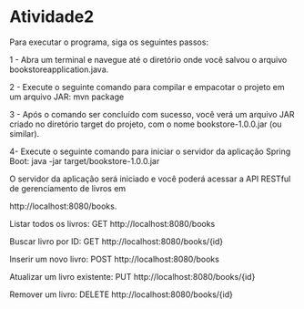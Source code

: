 # Atividade2

Para executar o programa, siga os seguintes passos:

1 - Abra um terminal e navegue até o diretório onde você salvou o arquivo bookstoreapplication.java.

2 - Execute o seguinte comando para compilar e empacotar o projeto em um arquivo JAR:
mvn package

3 - Após o comando ser concluído com sucesso, você verá um arquivo JAR criado no diretório target do projeto, com o nome bookstore-1.0.0.jar (ou similar).

4- Execute o seguinte comando para iniciar o servidor da aplicação Spring Boot:
java -jar target/bookstore-1.0.0.jar

O servidor da aplicação será iniciado e você poderá acessar a API RESTful de gerenciamento de livros em

http://localhost:8080/books.

Listar todos os livros: GET http://localhost:8080/books

Buscar livro por ID: GET http://localhost:8080/books/{id}

Inserir um novo livro: POST http://localhost:8080/books

Atualizar um livro existente: PUT http://localhost:8080/books/{id}

Remover um livro: DELETE http://localhost:8080/books/{id}
